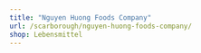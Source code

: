 ```yaml
---
title: "Nguyen Huong Foods Company"
url: /scarborough/nguyen-huong-foods-company/
shop: Lebensmittel
---
```

